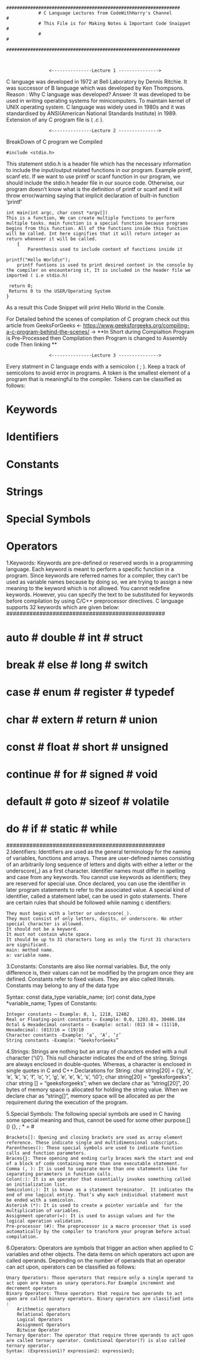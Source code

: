                 #################################################################
                # C Language Lectures from CodeWithHarry's Channel              #
                # This File is for Making Notes & Important Code Snaippet       #
                #                                                               #
                #################################################################



                    <---------------Lecture 1 --------------->
        
C language was developed in 1972 at Bell Laboratory by Dennis Ritchie. It was successor of B language which was developed by Ken Thompsons.
Reason : Why C language was developed?
Answer :It was developed to be used in writing operating systems for minicomputers. To maintain kernel of UNIX operating system.
C language was widely used in 1980s and it was standardised by ANSI(American National Standards Institute) in 1989.
Extension of any C program file is ( .c ).

                    <---------------Lecture 2 --------------->
BreakDown of C program we Compiled 

    #include <stdio.h> 
This statement stdio.h is a header file which has the necessary information to include the input/output related functions in our program. Example printf, scanf etc.
If we want to use printf or scanf function in our program, we should include the stdio.h header file in our source code.
Otherwise, our program doesn’t know what is the definition of printf or scanf and it will throw error/warning saying that implicit declaration of built-in function ‘printf’

    int main(int argc, char const *argv[]) 
    This is a function, We can create multiple functions to perform multiple tasks. main function is a special function because programs begins from this function. All of the functions inside this function will be called. Int here signifies that it will return integer as return whenever it will be called. 
        {
            Parenthesis used to include content of functions inside it 
     
    printf("Hello World\n");
        printf funtions is used to print desired content in the console by the compiler on encountering it, It is included in the header file we imported ( i.e stdio.h)
    
     return 0; 
     Returns 0 to the USER/Operating System
    }
As a result this Code Snippet will print Hello World in the Consle.

For Detailed behind the scenes of compilation of C program check out this article from GeeksForGeeks <- https://www.geeksforgeeks.org/compiling-a-c-program-behind-the-scenes/ ->
    **In Short during Compialtion Program is Pre-Processed then Compilation then Program is changed to Assembly code Then linking **

                    <---------------Lecture 3 --------------->

Every statment in C language ends with a semicolon ( ; ). Keep a track of semicolons to avoid error in programs.
A token is the smallest element of a program that is meaningful to the compiler. Tokens can be classified as follows:  

#   Keywords
#   Identifiers
#   Constants
#   Strings
#   Special Symbols
#   Operators
1.Keywords: Keywords are pre-defined or reserved words in a programming language. Each keyword is meant to perform a specific function in a program. Since keywords are referred names for a compiler, they can’t be used as variable names because by doing so, we are trying to assign a new meaning to the keyword which is not allowed. You cannot redefine keywords. However, you can specify the text to be substituted for keywords before compilation by using C/C++ preprocessor directives. C language supports 32 keywords which are given below: 
################################################
# auto     #  double   #  int      # struct    #
# break    #  else     #  long     # switch    #
# case     #  enum     #  register # typedef   #
# char     #  extern   #  return   # union     #
# const    #  float    #  short    # unsigned  #
# continue #  for      #  signed   # void      #
# default  #  goto     #  sizeof   # volatile  #
# do       #  if       #  static   # while     #
################################################
2.Identifiers: Identifiers are used as the general terminology for the naming of variables, functions and arrays. These are user-defined names consisting of an arbitrarily long sequence of letters and digits with either a letter or the underscore(_) as a first character. Identifier names must differ in spelling and case from any keywords. You cannot use keywords as identifiers; they are reserved for special use. Once declared, you can use the identifier in later program statements to refer to the associated value. A special kind of identifier, called a statement label, can be used in goto statements. 
There are certain rules that should be followed while naming c identifiers: 
 

    They must begin with a letter or underscore(_).
    They must consist of only letters, digits, or underscore. No other special character is allowed.
    It should not be a keyword.
    It must not contain white space.
    It should be up to 31 characters long as only the first 31 characters are significant.
    main: method name.
    a: variable name.

3.Constants: Constants are also like normal variables. But, the only difference is, their values can not be modified by the program once they are defined. Constants refer to fixed values. They are also called literals. 
Constants may belong to any of the data type

Syntax:
const data_type variable_name; (or) const data_type *variable_name; 
Types of Constants: 
 

    Integer constants – Example: 0, 1, 1218, 12482
    Real or Floating-point constants – Example: 0.0, 1203.03, 30486.184
    Octal & Hexadecimal constants – Example: octal: (013 )8 = (11)10, Hexadecimal: (013)16 = (19)10
    Character constants -Example: ‘a’, ‘A’, ‘z’
    String constants -Example: “GeeksforGeeks”

4.Strings: Strings are nothing but an array of characters ended with a null character (‘\0’). This null character indicates the end of the string. Strings are always enclosed in double-quotes. Whereas, a character is enclosed in single quotes in C and C++.Declarations for String: 
    char string[20] = {‘g’, ’e’, ‘e’, ‘k’, ‘s’, ‘f’, ‘o’, ‘r’, ‘g’, ’e’, ‘e’, ‘k’, ‘s’, ‘\0’};
    char string[20] = “geeksforgeeks”;
    char string [] = “geeksforgeeks”;
    when we declare char as “string[20]”, 20 bytes of memory space is allocated for holding the string value.
    When we declare char as “string[]”, memory space will be allocated as per the requirement during the execution of the program.

5.Special Symbols: The following special symbols are used in C having some special meaning and thus, cannot be used for some other purpose.[] () {}, ; * = # 
 

    Brackets[]: Opening and closing brackets are used as array element reference. These indicate single and multidimensional subscripts.
    Parentheses(): These special symbols are used to indicate function calls and function parameters.
    Braces{}: These opening and ending curly braces mark the start and end of a block of code containing more than one executable statement.
    Comma (, ): It is used to separate more than one statements like for separating parameters in function calls.
    Colon(:): It is an operator that essentially invokes something called an initialization list.
    Semicolon(;): It is known as a statement terminator.  It indicates the end of one logical entity. That’s why each individual statement must be ended with a semicolon.
    Asterisk (*): It is used to create a pointer variable and  for the multiplication of variables.
    Assignment operator(=): It is used to assign values and for the logical operation validation.
    Pre-processor (#): The preprocessor is a macro processor that is used automatically by the compiler to transform your program before actual compilation.

6.Operators: Operators are symbols that trigger an action when applied to C variables and other objects. The data items on which operators act upon are called operands. 
Depending on the number of operands that an operator can act upon, operators can be classified as follows: 
 

    Unary Operators: Those operators that require only a single operand to act upon are known as unary operators.For Example increment and decrement operators
    Binary Operators: Those operators that require two operands to act upon are called binary operators. Binary operators are classified into : 
        Arithmetic operators
        Relational Operators
        Logical Operators
        Assignment Operators
        Bitwise Operator
    Ternary Operator: The operator that require three operands to act upon are called ternary operator. Conditional Operator(?) is also called ternary operator. 
    Syntax: (Expression1)? expression2: expression3;


